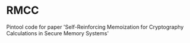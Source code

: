# RMCC
Pintool code for paper 'Self-Reinforcing Memoization for Cryptography Calculations in Secure Memory Systems'
